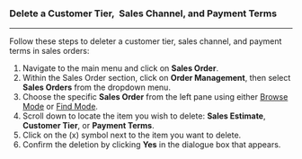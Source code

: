 ### Delete a Customer Tier,  Sales Channel, and Payment Terms
_______________________________
Follow these steps to deleter a customer tier, sales channel, and payment terms in sales orders: 

1. Navigate to the main menu and click on **Sales Order**.
2. Within the Sales Order section, click on **Order Management**, then select **Sales Orders** from the dropdown menu.
3. Choose the specific **Sales Order** from the left pane using either [Browse Mode](https://github.com/Fx-Professional-Services/HorizonDocs/blob/main/Horizon%20User%20Guide/VIII.%20Searching%20on%20Horizon/Browse%20Mode.md) or [Find Mode](https://github.com/Fx-Professional-Services/HorizonDocs/blob/main/Horizon%20User%20Guide/VIII.%20Searching%20on%20Horizon/Find%20Mode.md). 
4. Scroll down to locate the item you wish to delete: **Sales Estimate**, **Customer Tier**, or **Payment Terms**.
5. Click on the (x) symbol next to the item you want to delete.
6. Confirm the deletion by clicking **Yes** in the dialogue box that appears.